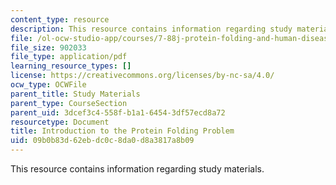 ```yaml
---
content_type: resource
description: This resource contains information regarding study materials.
file: /ol-ocw-studio-app/courses/7-88j-protein-folding-and-human-disease-spring-2015/09b0b83d62ebdc0c8da0d8a3817a8b09_MIT7_88JS15_Introduction.pdf
file_size: 902033
file_type: application/pdf
learning_resource_types: []
license: https://creativecommons.org/licenses/by-nc-sa/4.0/
ocw_type: OCWFile
parent_title: Study Materials
parent_type: CourseSection
parent_uid: 3dcef3c4-558f-b1a1-6454-3df57ecd8a72
resourcetype: Document
title: Introduction to the Protein Folding Problem
uid: 09b0b83d-62eb-dc0c-8da0-d8a3817a8b09
---
```

This resource contains information regarding study materials.